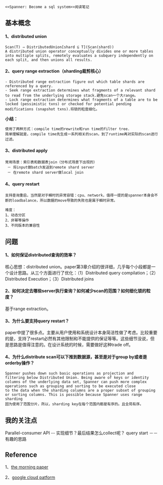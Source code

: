 ```
<<Spanner: Become a sql system>>阅读笔记
```

## 基本概念
#### 1、distributed union
```
Scan(T) ⇒ DistributedUnion[shard ⊆ T](Scan(shard))
A distributed union operator conceptually divides one or more tables into multiple splits, remotely evaluates a subquery independently on each split, and then unions all results.
```

#### 2、query range extraction（sharding裁剪核心）
```
- Distributed range extraction figure out which table shards are referenced by a query.
- Seek range extraction determines what fragments of a relevant shard to read from the underlying storage stack.避免scan一个大range。
- Lock range extraction determines what fragments of a table are to be locked (pessimistic txns) or checked for potential pending modifications (snapshot txns).将锁的粒度细化。
```
**小结：**

```
使用了两种方式：compile time的rewrite和run time的filter tree.
简单理解就是，compile time先生成一系列相关的scan，到了runtime再对实际的scan进行过滤。
```

#### 3、distributed apply
```
常用场景：索引表和数据表join（分布式场景下出现的）
 － 将input做batch发送到remote shard server
 － 在remote shard server做local join
```

#### 4、query restart
```
支持查询重启，当然是对于瞬时的异常容错：cpu、network，值得一提的是spanner本身会不断的loadbalance，所以数据的move导致的失败也是属于瞬时异常。

难度：
1、动态分区
2、非幂等操作
3、不同版本的兼容性
```

## 问题
#### 1、如何保证**distributed**查询的效率？
核心思想：distributed union。paper第3章介绍的很详细，几乎每个小段都是一个设计思路。从三个方面进行了优化：（1）Distributed query compilation；（2）Distributed Execution；（3）Distributed joins

#### 2、如何决定去哪些server执行查询？如何减少scan的范围？如何细化锁的粒度？
基于range extraction。
#### 3、为什么要支持query restart？
paper中提了很多点。主要从用户使用和系统设计本身简洁性做了考虑。比较重要的是，支持了restart必然有其他限制和不能提供的保证等等。这些细节没说，但是思路是值得注意的。在设计系统的时候，需要做好这种trade off。
#### 4、为什么distribute scan可以下推到数据源，甚至是对于group by或者是orderby操作？
```
Spanner pushes down such basic operations as projection and
filtering below Distributed Union. Being aware of keys or identity
columns of the underlying data set, Spanner can push more complex
operations such as grouping and sorting to be executed close
to the data when the sharding columns are a proper subset of grouping
or sorting columns. This is possible because Spanner uses range
sharding
因为使用了范围分片，所以，sharding key在每个范围内都是有序的。且全局有序。
```

## 我的关注点
Parallel-consumer API -- 实现细节？最后结果怎么collect呢？
query start －－ 有趣的思路

## Reference
1、[the morning paper](https://blog.acolyer.org/2017/07/03/spanner-becoming-a-sql-system/)

2、[google cloud patform](https://cloud.google.com/spanner/docs/query-execution-operators#distributed_union)